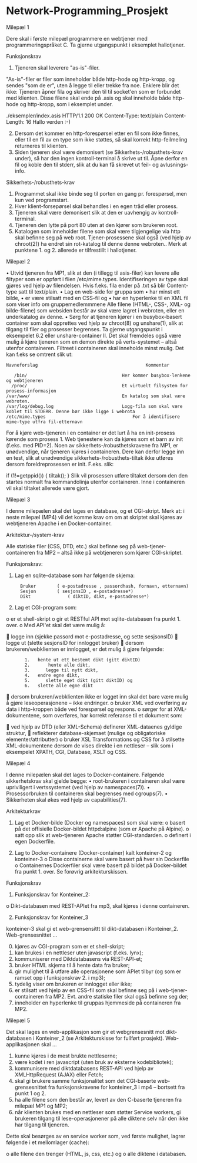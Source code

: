 # Network-Programming_Prosjekt


Milepæl 1 

Dere skal i første milepæl programmere en webtjener med programmeringspråket C. Ta gjerne utgangspunkt i eksemplet hallotjener. 

Funksjonskrav 

1.	Tjeneren skal leverere "as-is"-filer. 

"As-is"-filer er filer som inneholder både http-hode og http-kropp, og sendes "som de er", uten å legge til eller trekke fra noe. Enklere blir det ikke: Tjeneren åpner fila og skriver den til til socket'en som er forbundet med klienten. 
Disse filene skal ende på .asis og skal inneholde både http-hode og http-kropp, som i eksemplet under. 

./eksempler/index.asis 
HTTP/1.1 200 OK
Content-Type: text/plain
Content-Length: 16
Hallo verden :-)

2.	Dersom det kommer en http-forespørsel etter en fil som ikke finnes, eller til en fil av en type som ikke støttes, så skal korrekt http-feilmeling returneres til klienten.
3.	Siden tjeneren skal være demonisert (se Sikkerhets-/robusthets-krav under), så har den ingen kontroll-terminal å skrive ut til. 
Åpne derfor en fil og koble den til stderr, slik at du kan få skrevet ut feil- og avlusnings-info. 

Sikkerhets-/robusthets-krav

1.	Programmet skal ikke binde seg til porten en gang pr. forespørsel, men kun ved programstart.
2.	Hver klient-forsepørsel skal behandles i en egen tråd eller prosess.
3.	Tjeneren skal være demonisert slik at den er uavhengig av kontroll-terminal.
4.	Tjeneren den lytte på port 80 uten at den kjører som brukeren root.
5.	Katalogen som inneholder filene som skal være tilgjengelige via http skal befinne seg på web root. Tjener-prosessene skal også (ved hjelp av chroot(2)) ha endret sin rot-katalog til denne denne webroten..
Merk at punktene 1. og 2. allerede er tilfrestillt i hallotjener. 



Milepæl 2 

•  Utvid tjeneren fra MP1, slik at den (i tillegg til asis-filer) kan levere alle filtyper som er oppført i flien /etc/mime.types. 
Identifiseringen av type skal gjøres ved hjelp av filendelsen. Hvis f.eks. fila ender på .txt så blir Content-type satt til text/plain. 
•  Lag en web-side for gruppa som 
•	har minst ett bilde,
•	er være stilsatt med en CSS-fil og
•	har en hyperlenke til en XML fil som viser info om gruppemedlemmmene
Alle filene (HTML-, CSS-, XML- og bilde-filene) som websiden består av skal være lagret i webroten, eller en underkatalog av denne. 
•  Sørg for at tjeneren kjører i en busybox-basert container som skal opprettes ved hjelp av chroot(8) og unshare(1), slik at tilgang til filer og prosesser begrenses. Ta gjerne utgangspunkt i eksempelet 6.2 eller unshare-container II. Det skal fremdeles også være mulig å kjøre tjeneren som en demon direkte på verts-systemet – altså utenfor containeren. 
Filtreet i containeren skal inneholde minst mulig. Det kan f.eks se omtrent slik ut: 


    Navneforslag	                                     Kommentar

       /bin/	                                Her kommer busybox-lenkene og webtjeneren
      /proc/	                                Et virtuelt filsystem for prosess-informasjon
    /var/www/	                                En katalog som skal være webroten.
    /var/log/debug.log	                        Logg-fila som skal være koblet til STDERR. Denne bør ikke ligge i webrota
    /etc/mime.types	                                For å identifisere mime-type utfra fil-etternavn


For å kjøre web-tjeneren i en container er det lurt å ha en init-prosess kørende som prosess 1. Web tjenestene kan da kjøres som et barn av init (f.eks. med PID=2). 
Noen av sikkerhets-/robusthetskravene fra MP1, er unødvendige, når tjeneren kjøres i containeren. Dere kan derfor legge inn en test, slik at unødvendige sikkerhets-/robusthets-tiltak ikke utføres dersom foreldreprosessen er init. F.eks. slik: 

if (1!=getppid()) {
  tiltak(); 
}
Slik vil prosessen utføre tiltaket dersom den den startes normalt fra kommandolinja utenfor containeren. Inne i containeren vil skal tiltaket allerede være gjort. 


Milepæl 3 


I denne milepælen skal det lages en database, og et CGI-skript. Merk at: i neste milepæl (MP4) vil det komme krav om om at skriptet skal kjøres av webtjeneren Apache i en Docker-container. 

Arkitektur-/system-krav

Alle statiske filer (CSS, DTD, etc.) skal befinne seg på web-tjener-containeren fra MP2 – altså ikke på webtjeneren som kjører CGI-skriptet. 

Funksjonskrav:

1.	Lag en sqlite-database som har følgende skjema: 

          Bruker	    ( e-postadresse , passordhash, fornavn, etternavn)
          Sesjon	    ( sesjonsID , e-postadresse*)
          Dikt	            ( diktID, dikt, e-postadresse*)
          
          
2.	Lag et CGI-program som: 

o	er et shell-skript
o	gir et RESTful API mot sqlite-databasen fra punkt 1. over.
o	Med API'et skal det være mulig å: 

	logge inn (sjekke passord mot e-postadresse, og sette sesjsonsID)
	logge ut (slette sesjonsID for innlogget bruker)
	dersom brukeren/webklienten er innlogget, er det mulig å gjøre følgende: 

           1.	hente ut ett bestemt dikt (gitt diktID)
           2.       hente alle dikt,
           3.      legge til nytt dikt,
           4. 	endre egne dikt,
           5. 	   slette eget dikt (gitt diktID) og
           6.   slette alle egne dikt

	dersom brukeren/webklienten ikke er logget inn skal det bare være mulig å gjøre leseoperasjonene – ikke endringer.
o	bruker XML ved overføring av data i http-kroppen både ved forespørsel og respons.
o	sørger for at XML-dokumentene, som overføres, har korrekt referanse til et dokument som: 

	ved hjelp av DTD (eller XML-Schema) definerer XML-dataenes gyldige struktur,
	reflekterer database-skjemaet (mulige og obligatoriske elementer/attributter)
o	bruker XSL Transformations og CSS for å stilsette XML-dokumentene dersom de vises direkte i en nettleser – slik som i eksempelet XPATH, CGI, Database, XSLT og CSS.


Milepæl 4 

I denne milepælen skal det lages to Docker-containere. Følgende sikkerhetskrav skal gjelde begge: 
•	root-brukeren i containeren skal være upriviligert i vertssystemet (ved hjelp av namespaces(7)).
•	Prosessorbruken til containeren skal begrenses med cgroups(7).
•	Sikkerheten skal økes ved hjelp av capabilities(7).

Arkitekturkrav

1.	Lag et Docker-bilde (Docker og namespaces) som skal være: 
o	basert på det offisielle Docker-bildet httpd:alpine (som er Apache på Alpine).
o	satt opp slik at web-tjeneren Apache støtter CGI-standarden.
o	definert i egen Dockerfile.

2.	Lag to Docker-containere (Docker-container) kalt konteiner-2 og konteiner-3 
o	Disse containerne skal være basert på hver sin Dockerfile
o	Containernes Dockerfiler skal være basert på bildet på Docker-bildet fra punkt 1. over. Se forøvrig arkitekturskissen. 

Funksjonskrav

1.	Funksjonskrav for Konteiner_2: 

o	Dikt-databasen med REST-APIet fra mp3, skal kjøres i denne containeren.

2.	Funksjonskrav for Konteiner_3 

konteiner-3 skal gi et web-grensensittt til dikt-databasen i Konteiner_2. Web-grensesnittet …

0.	kjøres av CGI-program som er et shell-skript;
1.	kan brukes i en nettleser uten javascript (f.eks. lynx);
2.	kommuniserer med Diktdatabasens via REST-API-et;
3.	bruker HTML skjema til å hente data fra bruker;
4.	gir mulighet til å utføre alle operasjonene som APIet tilbyr (og som er ramset opp i funksjonskrav 2. i mp3);
5.	tydelig viser om brukeren er innlogget eller ikke;
6.	er stilsatt ved hjelp av en CSS-fil som skal befinne seg på i web-tjener-containeren fra MP2. Evt. andre statiske filer skal også befinne seg der;
7.	inneholder en hyperlenke til gruppas hjemmeside på containeren fra MP2.


Milepæl 5 

Det skal lages en web-applikasjon som gir et webgrensesnitt mot dikt-databasen i Konteiner_2 (se Arkitekturskisse for fullført prosjekt). Web-applikasjonen skal … 

1.	kunne kjøres i de mest brukte nettleserne;
2.	være kodet i ren javascript (uten bruk av eksterne kodebibliotek);
3.	kommunisere med diktdatabasens REST-API ved hjelp av XMLHttpRequest (AJAX) eller Fetch;
4.	skal gi brukere samme funksjonalitet som det CGI-baserte web-grensesnittet fra funksjonskravene for konteiner_3 i mp4 – bortsett fra punkt 1 og 2. 
5.	ha alle filene som den består av, levert av den C-baserte tjeneren fra milepæl MP1 og MP2;
6.	når klienten brukes med en nettleser som støtter Service workers, gi brukeren tilgang til lese-operasjonener på alle diktene selv når den ikke har tilgang til tjeneren. 

Dette skal besørges av en service worker som, ved første mulighet, lagrer følgende i et mellomlager (cache): 

o	alle filene den trenger (HTML, js, css, etc.) og
o	alle diktene i databasen.




